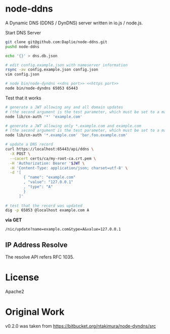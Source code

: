 node-ddns
======

A Dynamic DNS (DDNS / DynDNS) server written in io.js / node.js.

Start DNS Server

```bash
git clone git@github.com:Daplie/node-ddns.git
pushd node-ddns

echo '{}' > dns.db.json

# edit config.example.json with nameserver information
rsync -av config.example.json config.json
vim config.json

# node bin/node-dyndns <<dns port>> <<https port>>
node bin/node-dyndns 65053 65443
```

Test that it works

```bash
# generate a JWT allowing any and all domain updates
# (the second argument is the test parameter, which must be set to a matching domain)
node lib/cn-auth '*' 'example.com'

# generate a JWT allowing only *.example.com and example.com
# (the second argument is the test parameter, which must be set to a matching domain)
node lib/cn-auth '*.example.com' 'bar.foo.example.com'
```

```bash
# update a DNS record
curl https://localhost:65443/api/ddns \
  -X POST \
  --cacert certs/ca/my-root-ca.crt.pem \
  -H 'Authorization: Bearer '$JWT \
  -H 'Content-Type: application/json; charset=utf-8' \
  -d '[
        { "name": "example.com"
        , "value": "127.0.0.1"
        , "type": "A"
        }
      ]'
  
# test that the record was updated
dig -p 65053 @localhost example.com A
```

**via GET**

```
/nic/update?name=example.com&type=A&value=127.0.0.1
```

IP Address Resolve
--------

The resolve API refers RFC 1035.

License
========

Apache2

Original Work
=========

v0.2.0 was taken from <https://bitbucket.org/ntakimura/node-dyndns/src>
